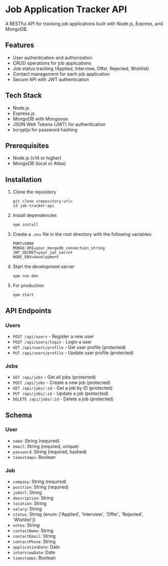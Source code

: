 # Job Application Tracker API

A RESTful API for tracking job applications built with Node.js, Express, and MongoDB.

## Features

- User authentication and authorization
- CRUD operations for job applications
- Job status tracking (Applied, Interview, Offer, Rejected, Wishlist)
- Contact management for each job application
- Secure API with JWT authentication

## Tech Stack

- Node.js
- Express.js
- MongoDB with Mongoose
- JSON Web Tokens (JWT) for authentication
- bcryptjs for password hashing

## Prerequisites

- Node.js (v14 or higher)
- MongoDB (local or Atlas)

## Installation

1. Clone the repository
   ```
   git clone <repository-url>
   cd job-tracker-api
   ```

2. Install dependencies
   ```
   npm install
   ```

3. Create a `.env` file in the root directory with the following variables:
   ```
   PORT=5000
   MONGO_URI=your_mongodb_connection_string
   JWT_SECRET=your_jwt_secret
   NODE_ENV=development
   ```

4. Start the development server
   ```
   npm run dev
   ```

5. For production
   ```
   npm start
   ```

## API Endpoints

### Users

- `POST /api/users` - Register a new user
- `POST /api/users/login` - Login a user
- `GET /api/users/profile` - Get user profile (protected)
- `PUT /api/users/profile` - Update user profile (protected)

### Jobs

- `GET /api/jobs` - Get all jobs (protected)
- `POST /api/jobs` - Create a new job (protected)
- `GET /api/jobs/:id` - Get a job by ID (protected)
- `PUT /api/jobs/:id` - Update a job (protected)
- `DELETE /api/jobs/:id` - Delete a job (protected)

## Schema

### User

- `name`: String (required)
- `email`: String (required, unique)
- `password`: String (required, hashed)
- `timestamps`: Boolean

### Job

- `company`: String (required)
- `position`: String (required)
- `jobUrl`: String
- `description`: String
- `location`: String
- `salary`: String
- `status`: String (enum: ['Applied', 'Interview', 'Offer', 'Rejected', 'Wishlist'])
- `notes`: String
- `contactName`: String
- `contactEmail`: String
- `contactPhone`: String
- `applicationDate`: Date
- `interviewDate`: Date
- `timestamps`: Boolean
